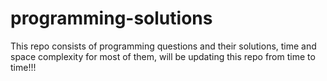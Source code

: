 # programming-solutions
This repo consists of programming questions and their solutions, time and space complexity for most of them, will be updating this repo from time to time!!!
